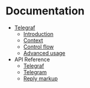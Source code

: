 Documentation
=============

* [Telegraf](index.md)
  * [Introduction](introduction.md)
  * [Context](context.md)
  * [Control flow](flow.md)
  * [Advanced usage](advanced.md)
* API Reference
  * [Telegraf](telegraf.md)
  * [Telegram](telegram.md)
  * [Reply markup](extra.md)


